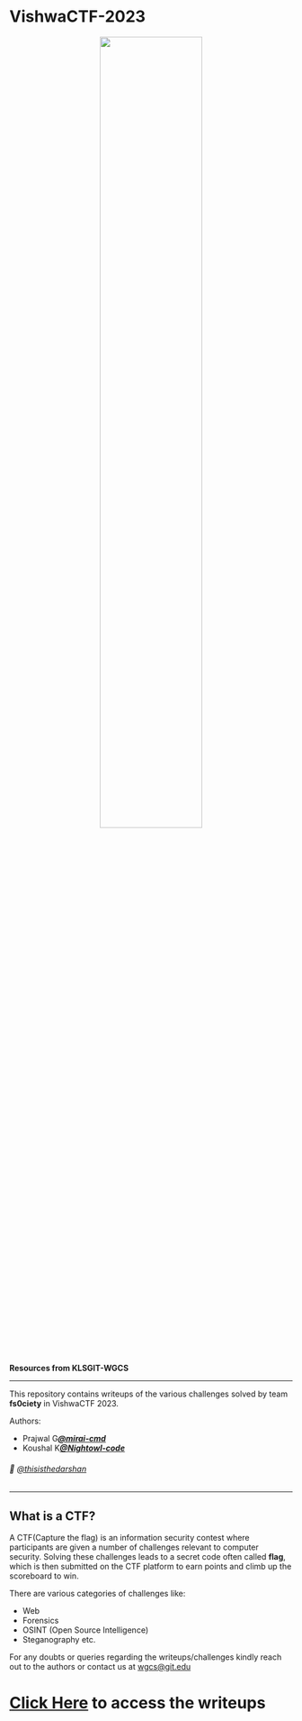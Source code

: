 # VishwaCTF-2023

<p align="center">
    <img src="https://klsgit-wgcs.github.io/VishwaCTF-2023/assets/VishwaCTF_Poster.png"  width="60%" height="auto"/>
</p>

**Resources from KLSGIT-WGCS**

---

This repository contains writeups of the various challenges solved by team **fs0ciety** in VishwaCTF 2023.

Authors:

- Prajwal G[**_@mirai-cmd_**](https://github.com/mirai-cmd)
- Koushal K[**_@Nightowl-code_**](https://github.com/Nightowl-code)

###### 👀 [@thisisthedarshan](https://github.com/thisisthedarshan)

---

## What is a CTF?

A CTF(Capture the flag) is an information security contest where participants are given a number of challenges relevant to computer security. Solving these challenges leads to a secret code often called **flag**, which is then submitted on the CTF platform to earn points and climb up the scoreboard to win.

There are various categories of challenges like:

- Web
- Forensics
- OSINT (Open Source Intelligence)
- Steganography etc.

For any doubts or queries regarding the writeups/challenges kindly reach out to the authors or contact us at [wgcs@git.edu](mailto:wgcs@git.edu)

# [Click Here](/writeups/README.md) to access the writeups
